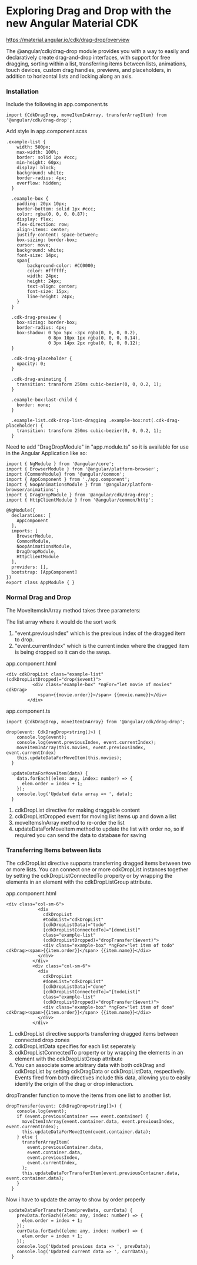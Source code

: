 # Exploring Drag and Drop with the new Angular Material CDK
https://material.angular.io/cdk/drag-drop/overview

The @angular/cdk/drag-drop module provides you with a way to easily and declaratively create drag-and-drop interfaces, with support for free dragging, sorting within a list, transferring items between lists, animations, touch devices, custom drag handles, previews, and placeholders, in addition to horizontal lists and locking along an axis.

### Installation

Include the following in app.component.ts
```
import {CdkDragDrop, moveItemInArray, transferArrayItem} from '@angular/cdk/drag-drop';
```

Add style in app.component.scss
```
.example-list {
    width: 500px;
    max-width: 100%;
    border: solid 1px #ccc;
    min-height: 60px;
    display: block;
    background: white;
    border-radius: 4px;
    overflow: hidden;
  }
  
  .example-box {
    padding: 20px 10px;
    border-bottom: solid 1px #ccc;
    color: rgba(0, 0, 0, 0.87);
    display: flex;
    flex-direction: row;
    align-items: center;
    justify-content: space-between;
    box-sizing: border-box;
    cursor: move;
    background: white;
    font-size: 14px;
    span{
        background-color: #CC0000;
        color: #ffffff;
        width: 24px;
        height: 24px;
        text-align: center;
        font-size: 15px;
        line-height: 24px;
    }
  }
  
  .cdk-drag-preview {
    box-sizing: border-box;
    border-radius: 4px;
    box-shadow: 0 5px 5px -3px rgba(0, 0, 0, 0.2),
                0 8px 10px 1px rgba(0, 0, 0, 0.14),
                0 3px 14px 2px rgba(0, 0, 0, 0.12);
  }
  
  .cdk-drag-placeholder {
    opacity: 0;
  }
  
  .cdk-drag-animating {
    transition: transform 250ms cubic-bezier(0, 0, 0.2, 1);
  }
  
  .example-box:last-child {
    border: none;
  }
  
  .example-list.cdk-drop-list-dragging .example-box:not(.cdk-drag-placeholder) {
    transition: transform 250ms cubic-bezier(0, 0, 0.2, 1);
  }
```

Need to add "DragDropModule" in "app.module.ts" so it is available for use in the Angular Application like so:
```
import { NgModule } from '@angular/core';
import { BrowserModule } from '@angular/platform-browser';
import {CommonModule} from '@angular/common';
import { AppComponent } from './app.component';
import { NoopAnimationsModule } from '@angular/platform-browser/animations';
import { DragDropModule } from '@angular/cdk/drag-drop';
import { HttpClientModule } from '@angular/common/http';

@NgModule({
  declarations: [
    AppComponent
  ],
  imports: [
    BrowserModule,
    CommonModule,
    NoopAnimationsModule,
    DragDropModule,
    HttpClientModule
  ],
  providers: [],
  bootstrap: [AppComponent]
})
export class AppModule { }
```


### Normal Drag and Drop

The MoveItemsInArray method takes three parameters:

The list array where it would do the sort work
1. "event.previousIndex" which is the previous index of the dragged item to drop.
2. "event.currentIndex" which is the current index where the dragged item is being dropped so it can do the swap.

app.component.html
```
<div cdkDropList class="example-list" (cdkDropListDropped)="drop($event)">  
          <div class="example-box" *ngFor="let movie of movies" cdkDrag>
            <span>{{movie.order}}</span> {{movie.name}}</div>
        </div>
```
app.component.ts
```
import {CdkDragDrop, moveItemInArray} from '@angular/cdk/drag-drop';

drop(event: CdkDragDrop<string[]>) {
    console.log(event);
    console.log(event.previousIndex, event.currentIndex);
    moveItemInArray(this.movies, event.previousIndex, event.currentIndex)
    this.updateDataForMoveItem(this.movies);
  }

  updateDataForMoveItem(data) {
    data.forEach((elem: any, index: number) => {
      elem.order = index + 1;
    });
    console.log('Updated data array => ', data);
  }
```

1. cdkDropList directive for making draggable content
2. cdkDropListDropped event for moving list items up and down a list
3. moveItemsInArray method to re-order the list
4. updateDataForMoveItem method to update the list with order no, so if required you can send the data to database for saving

### Transferring Items between lists
The cdkDropList directive supports transferring dragged items between two or more lists.
You can connect one or more cdkDropList instances together by setting the cdkDropListConnectedTo property or by wrapping the elements in an element with the cdkDropListGroup attribute.

app.component.html
```
<div class="col-sm-6">
            <div
              cdkDropList
              #todoList="cdkDropList"
              [cdkDropListData]="todo"
              [cdkDropListConnectedTo]="[doneList]"
              class="example-list"
              (cdkDropListDropped)="dropTransfer($event)">
              <div class="example-box" *ngFor="let item of todo" cdkDrag><span>{{item.order}}</span> {{item.name}}</div>
            </div>
          </div>
          <div class="col-sm-6">
            <div
              cdkDropList
              #doneList="cdkDropList"
              [cdkDropListData]="done"
              [cdkDropListConnectedTo]="[todoList]"
              class="example-list"
              (cdkDropListDropped)="dropTransfer($event)">
              <div class="example-box" *ngFor="let item of done" cdkDrag><span>{{item.order}}</span> {{item.name}}</div>
            </div>
          </div>
```

1. cdkDropList directive supports transferring dragged items between connected drop zones
2. cdkDropListData specifies for each list seperately
3. cdkDropListConnectedTo property or by wrapping the elements in an element with the cdkDropListGroup attribute
4. You can associate some arbitrary data with both cdkDrag and cdkDropList by setting cdkDragData or cdkDropListData, respectively. Events fired from both directives include this data, allowing you to easily identify the origin of the drag or drop interaction.

dropTransfer function to move the items from one list to another list.
```
dropTransfer(event: CdkDragDrop<string[]>) {
    console.log(event);
    if (event.previousContainer === event.container) {
      moveItemInArray(event.container.data, event.previousIndex, event.currentIndex);
      this.updateDataForMoveItem(event.container.data);
    } else {
      transferArrayItem(
        event.previousContainer.data,
        event.container.data,
        event.previousIndex,
        event.currentIndex,
      );
      this.updateDataForTransferItem(event.previousContainer.data, event.container.data);
    }
  }
```

Now i have to update the array to show by order properly
```
 updateDataForTransferItem(prevData, currData) {
    prevData.forEach((elem: any, index: number) => {
      elem.order = index + 1;
    });
    currData.forEach((elem: any, index: number) => {
      elem.order = index + 1;
    });
    console.log('Updated previous data => ', prevData);
    console.log('Updated current data => ', currData);
  }
```

